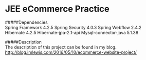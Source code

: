 # JEE eCommerce Practice

#####Dependencies			
		Spring Framework 4.2.5
		Spring Security 4.0.3
		Spring Webflow 2.4.2
		Hibernate 4.2.5
		Hibernate-jpa-2.1-api
		Mysql-connector-java 5.1.38

#####Description			
		The description of this project can be found in my blog. 
		http://blog.imlewis.com/2016/05/10/ecommerce-website-project/
